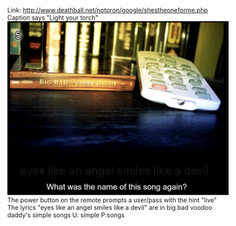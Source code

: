 Link: http://www.deathball.net/notpron/google/shestheoneforme.php
Caption says "Light your torch"
![Pasted image 20250117131802.png](export/Pasted%20image%2020250117131802.png)
The power button on the remote prompts a user/pass with the hint "live"
The lyrics "eyes like an angel smiles like a devil" are in big bad voodoo daddy's simple songs
U: simple
P:songs
